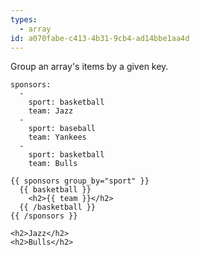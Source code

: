 ```yaml
---
types:
  - array
id: a070fabe-c413-4b31-9cb4-ad14bbe1aa4d
---
```

Group an array's items by a given key.

```.language-yaml
sponsors:
  -
    sport: basketball
    team: Jazz
  -
    sport: baseball
    team: Yankees
  -
    sport: basketball
    team: Bulls
```

```
{{ sponsors group_by="sport" }}
  {{ basketball }}
    <h2>{{ team }}</h2>
  {{ /basketball }}
{{ /sponsors }}
```

```.language-output
<h2>Jazz</h2>
<h2>Bulls</h2>
```
